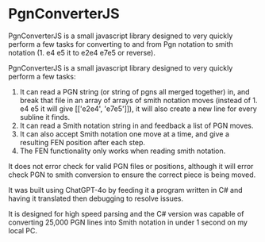 # PgnConverterJS
PgnConverterJS is a small javascript library designed to very quickly perform a few tasks for converting to and from Pgn notation to smith notation (1. e4 e5 it to e2e4 e7e5 or reverse).

PgnConverterJS is a small javascript library designed to very quickly perform a few tasks: 

1) It can read a PGN string (or string of pgns all merged together) in, and break that file in an array of arrays of smith notation moves (instead of 1. e4 e5 it will give [['e2e4', 'e7e5']]), it will also create a new line for every subline it finds.
2) It can read a Smith notation string in and feedback a list of PGN moves.
3) It can also accept Smith notation one move at a time, and give a resulting FEN position after each step.
4) The FEN functionality only works when reading smith notation.

It does not error check for valid PGN files or positions, although it will error check PGN to smith conversion to ensure the correct piece is being moved.

It was built using ChatGPT-4o by feeding it a program written in C# and having it translated then debugging to resolve issues.

It is designed for high speed parsing and the C# version was capable of converting 25,000 PGN lines into Smith notation in under 1 second on my local PC.
